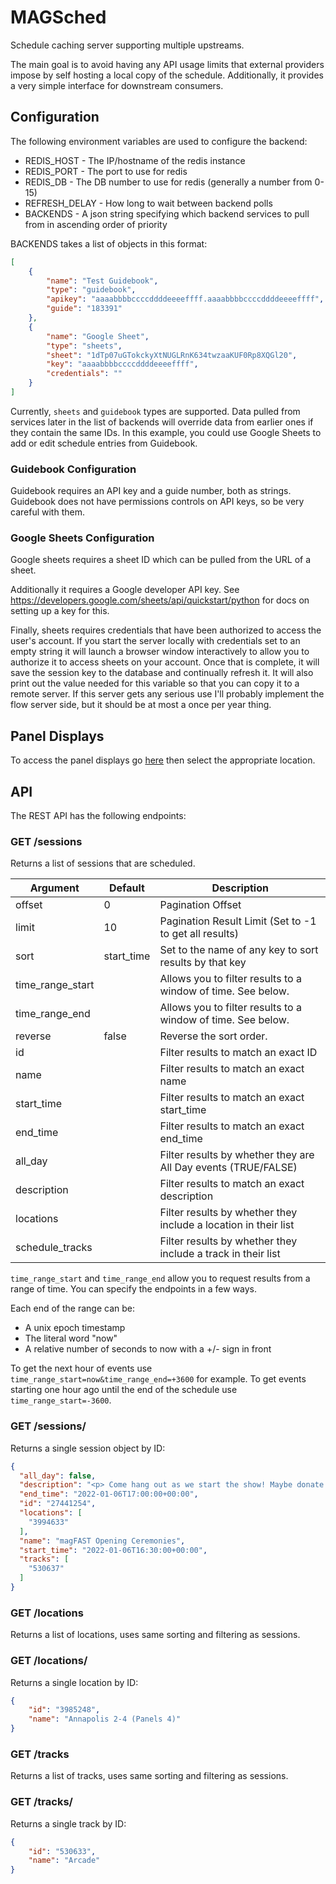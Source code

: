 # MAGSched

Schedule caching server supporting multiple upstreams.

The main goal is to avoid having any API usage limits that external providers impose by self hosting a local copy of the schedule. Additionally, it provides a very simple interface for downstream consumers.

## Configuration

The following environment variables are used to configure the backend:

* REDIS_HOST - The IP/hostname of the redis instance
* REDIS_PORT - The port to use for redis
* REDIS_DB - The DB number to use for redis (generally a number from 0-15)
* REFRESH_DELAY - How long to wait between backend polls
* BACKENDS - A json string specifying which backend services to pull from in ascending order of priority

BACKENDS takes a list of objects in this format:
```json
[
    {
        "name": "Test Guidebook",
        "type": "guidebook",
        "apikey": "aaaabbbbccccddddeeeeffff.aaaabbbbccccddddeeeeffff",
        "guide": "183391"
    },
    {
        "name": "Google Sheet",
        "type": "sheets",
        "sheet": "1dTp07uGTokckyXtNUGLRnK634twzaaKUF0Rp8XQGl20",
        "key": "aaaabbbbccccddddeeeeffff",
        "credentials": ""
    }
]
```

Currently, `sheets` and `guidebook` types are supported. Data pulled from services later in the list of backends will override data from earlier ones if they contain the same IDs. In this example, you could use Google Sheets to add or edit schedule entries from Guidebook.

### Guidebook Configuration

Guidebook requires an API key and a guide number, both as strings. Guidebook does not have permissions controls on API keys, so be very careful with them.

### Google Sheets Configuration

Google sheets requires a sheet ID which can be pulled from the URL of a sheet.

Additionally it requires a Google developer API key. See https://developers.google.com/sheets/api/quickstart/python for docs on setting up a key for this.

Finally, sheets requires credentials that have been authorized to access the user's account. If you start the server locally with credentials set to an empty string it will launch a browser window interactively to allow you to authorize it to access sheets on your account. Once that is complete, it will save the session key to the database and continually refresh it. It will also print out the value needed for this variable so that you can copy it to a remote server. If this server gets any serious use I'll probably implement the flow server side, but it should be at most a once per year thing.

## Panel Displays

To access the panel displays go <a href="/display">here</a> then select the appropriate location.

## API

The REST API has the following endpoints:

### GET /sessions

Returns a list of sessions that are scheduled.

| Argument         | Default    | Description                                                     |
|------------------|------------|-----------------------------------------------------------------|
| offset           | 0          | Pagination Offset                                               |
| limit            | 10         | Pagination Result Limit (Set to -1 to get all results)          |
| sort             | start_time | Set to the name of any key to sort results by that key          |
| time_range_start |            | Allows you to filter results to a window of time. See below.    |
| time_range_end   |            | Allows you to filter results to a window of time. See below.    |
| reverse          | false      | Reverse the sort order.                                         |
| id               |            | Filter results to match an exact ID                             |
| name             |            | Filter results to match an exact name                           |
| start_time       |            | Filter results to match an exact start_time                     |
| end_time         |            | Filter results to match an exact end_time                       |
| all_day          |            | Filter results by whether they are All Day events (TRUE/FALSE)  |
| description      |            | Filter results to match an exact description                    |
| locations        |            | Filter results by whether they include a location in their list |
| schedule_tracks  |            | Filter results by whether they include a track in their list    |

`time_range_start` and `time_range_end` allow you to request results from a range of time. You can specify the endpoints in a few ways.

Each end of the range can be:
* A unix epoch timestamp
* The literal word "now"
* A relative number of seconds to now with a +/- sign in front

To get the next hour of events use `time_range_start=now&time_range_end=+3600` for example. To get events starting one hour ago until the end of the schedule use `time_range_start=-3600`.

### GET /sessions/<id>

Returns a single session object by ID:
```json
{
  "all_day": false, 
  "description": "<p> Come hang out as we start the show! Maybe donate some money to Child's Play while you're here. </p>", 
  "end_time": "2022-01-06T17:00:00+00:00", 
  "id": "27441254", 
  "locations": [
    "3994633"
  ], 
  "name": "magFAST Opening Ceremonies", 
  "start_time": "2022-01-06T16:30:00+00:00", 
  "tracks": [
    "530637"
  ]
}
```

### GET /locations

Returns a list of locations, uses same sorting and filtering as sessions.

### GET /locations/<id>

Returns a single location by ID:
```json
{
    "id": "3985248", 
    "name": "Annapolis 2-4 (Panels 4)"
}
```

### GET /tracks

Returns a list of tracks, uses same sorting and filtering as sessions.

### GET /tracks/<id>

Returns a single track by ID:
```json
{
    "id": "530633", 
    "name": "Arcade"
}
```
